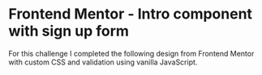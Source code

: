 # Frontend Mentor - Intro component with sign up form

For this challenge I completed the following design from Frontend Mentor with custom CSS and validation using vanilla JavaScript.
